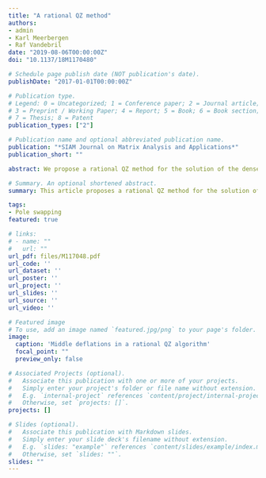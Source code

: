 ```yaml
---
title: "A rational QZ method"
authors:
- admin
- Karl Meerbergen
- Raf Vandebril
date: "2019-08-06T00:00:00Z"
doi: "10.1137/18M1170480"

# Schedule page publish date (NOT publication's date).
publishDate: "2017-01-01T00:00:00Z"

# Publication type.
# Legend: 0 = Uncategorized; 1 = Conference paper; 2 = Journal article;
# 3 = Preprint / Working Paper; 4 = Report; 5 = Book; 6 = Book section;
# 7 = Thesis; 8 = Patent
publication_types: ["2"]

# Publication name and optional abbreviated publication name.
publication: "*SIAM Journal on Matrix Analysis and Applications*"
publication_short: ""

abstract: We propose a rational QZ method for the solution of the dense, unsymmetric generalized eigenvalue problem. This generalization of the classical QZ method operates implicitly on a Hessenberg, Hessenberg pencil instead of on a Hessenberg, triangular pencil. Whereas the QZ method performs nested subspace iteration driven by a polynomial, the rational QZ method allows for nested subspace iteration driven by a rational function; this creates the additional freedom of selecting poles. In this article we study Hessenberg, Hessenberg pencils, link them to rational Krylov subspaces, propose a direct reduction method to such a pencil, and introduce the implicit rational QZ step. The link with rational Krylov subspaces allows us to prove essential uniqueness (implicit Q theorem) of the rational QZ iterates as well as convergence of the proposed method. In the proofs, we operate directly on the pencil instead of rephrasing it all in terms of a single matrix. Numerical experiments are included to illustrate competitiveness in terms of speed and accuracy with the classical approach. Two other types of experiments exemplify new possibilities. First we illustrate that good pole selection can be used to deflate the original problem during the reduction phase, and second we use the rational QZ method to implicitly filter a rational Krylov subspace in an iterative method.

# Summary. An optional shortened abstract.
summary: This article proposes a rational QZ method for the solution of the generalized eigenvalue problem.

tags:
- Pole swapping
featured: true

# links:
# - name: ""
#   url: ""
url_pdf: files/M117048.pdf
url_code: ''
url_dataset: ''
url_poster: ''
url_project: ''
url_slides: ''
url_source: ''
url_video: ''

# Featured image
# To use, add an image named `featured.jpg/png` to your page's folder. 
image:
  caption: 'Middle deflations in a rational QZ algorithm'
  focal_point: ""
  preview_only: false

# Associated Projects (optional).
#   Associate this publication with one or more of your projects.
#   Simply enter your project's folder or file name without extension.
#   E.g. `internal-project` references `content/project/internal-project/index.md`.
#   Otherwise, set `projects: []`.
projects: []

# Slides (optional).
#   Associate this publication with Markdown slides.
#   Simply enter your slide deck's filename without extension.
#   E.g. `slides: "example"` references `content/slides/example/index.md`.
#   Otherwise, set `slides: ""`.
slides: ""
---
```

